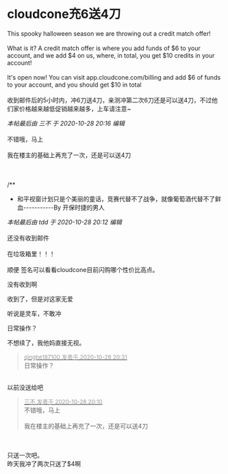 # cloudcone充6送4刀


This spooky halloween season we are throwing out a credit match offer!<br />
<br />
What is it? A credit match offer is where you add funds of $6 to your account, and we add $4 on us, where, in total, you get $10 credits in your account!<br />
<br />
It's open now! You can visit app.cloudcone.com/billing and add $6 of funds to your account, and you should get $10 in total <br />
<br />
收到邮件后的5小时内，冲6刀送4刀，亲测冲第二次6刀还是可以送4刀，不过他们家价格越来越低促销越来越多，上车请注意~

<i class="pstatus"> 本帖最后由 三不 于 2020-10-28 20:16 编辑 </i><br />
<br />
不错哦，马上<br />
<br />
我在楼主的基础上再充了一次，还是可以送4刀<br />
<br />
<br />
<br />
/**<br />
 * 和平视窗计划只是个美丽的童话，竞赛代替不了战争，就像葡萄酒代替不了鲜血-----------By 开保时捷的男人

<i class="pstatus"> 本帖最后由 tdd 于 2020-10-28 20:12 编辑 </i><br />
<br />
还没有收到邮件&nbsp;&nbsp;<br />
<br />
在垃圾箱里！！！<br />
<br />
顺便 签名可以看看cloudcone目前闪购哪个性价比高点。

没有收到啊<img id="aimg_NpCCU" onclick="zoom(this, this.src, 0, 0, 0)" class="zoom" src="https://cdn.jsdelivr.net/gh/hishis/forum-master/public/images/patch.gif" onmouseover="img_onmouseoverfunc(this)" onload="thumbImg(this)" border="0" alt="" />

收到了，但是对这家无爱

听说是灵车，不敢冲

<img src="static/image/smiley/default/lol.gif" smilieid="12" border="0" alt="" />日常操作？

不想续了，我他妈直接无视。<img src="static/image/smiley/default/lol.gif" smilieid="12" border="0" alt="" />

<div class="quote"><blockquote><font size="2"><a href="https://www.hostloc.com/forum.php?mod=redirect&amp;goto=findpost&amp;pid=9366047&amp;ptid=759544" target="_blank"><font color="#999999">qinghe187100 发表于 2020-10-28 20:31</font></a></font><br />
日常操作？</blockquote></div><br />
以前没送给吧

<div class="quote"><blockquote><font size="2"><a href="https://www.hostloc.com/forum.php?mod=redirect&amp;goto=findpost&amp;pid=9365944&amp;ptid=759544" target="_blank"><font color="#999999">三不 发表于 2020-10-28 20:10</font></a></font><br />
不错哦，马上<br />
<br />
我在楼主的基础上再充了一次，还是可以送4刀</blockquote></div><br />
<br />
只送一次吧。<br />
<img src="static/image/smiley/default/huffy.gif" smilieid="5" border="0" alt="" /><br />
昨天我冲了两次只送了$4啊&nbsp;&nbsp;

